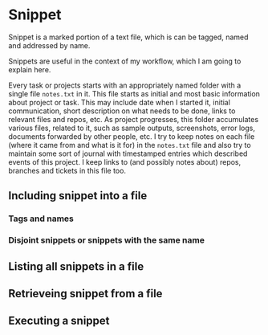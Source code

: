 ﻿# Snippet

Snippet is a marked portion of a text file, which is can be tagged, named and
addressed by name.

Snippets are useful in the context of my workflow, which I am going to explain here.

Every task or projects starts with an appropriately named folder with a single
file `notes.txt` in it. This file starts as initial and most basic information
about project or task. This may include date when I started it, initial communication, short
description on what needs to be done, links to relevant files and repos, etc. As project
progresses, this folder accumulates various files, related to it, such as
sample outputs, screenshots, error logs, documents forwarded by other people,
etc. I try to keep notes on each file (where it came from and what is it for)
in the `notes.txt` file and also try to maintain some sort of journal with
timestamped entries which described events of this project.
I keep links to (and possibly notes about) repos, branches and tickets in this
file too.

## Including snippet into a file

### Tags and names

### Disjoint snippets or snippets with the same name

## Listing all snippets in a file

## Retrieveing snippet from a file

## Executing a snippet





